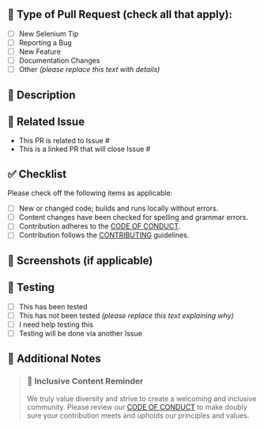 ## 🌟 Type of Pull Request (check all that apply):

- [ ] New Selenium Tip
- [ ] Reporting a Bug
- [ ] New Feature
- [ ] Documentation Changes
- [ ] Other _(please replace this text with details)_

## 🚀 Description

<!--- Describe your changes in detail -->

## 🤝 Related Issue

-  This PR is related to Issue #
-  This is a linked PR that will close Issue #

## ✅ Checklist

Please check off the following items as applicable:
- [ ] New or changed code; builds and runs locally without errors.
- [ ] Content changes have been checked for spelling and grammar errors. 
- [ ] Contribution adheres to the [CODE OF CONDUCT](CODE_OF_CONDUCT.MD).
- [ ] Contribution follows the [CONTRIBUTING](CONTRIBUTING.MD) guidelines.

## 📸 Screenshots (if applicable)

<!--- Please provide any relevant screenshots to help illustrate the changes being made. -->

## 🔎 Testing

- [ ] This has been tested
- [ ] This has not been tested _(please replace this text explaining why)_
- [ ] I need help testing this
- [ ] Testing will be done via another Issue

## 📝 Additional Notes

<!--- Please provide any additional notes or context about the changes being made. We appreciate hearing about your thought process and any challenges you faced along the way. If you have any questions or concerns, please don't hesitate to reach out to us.. -->

>### 🎉 Inclusive Content Reminder
>
>We truly value diversity and strive to create a welcoming and inclusive community. Please review our [CODE OF CONDUCT](https://github.com/saucelabs/elemental-next/blob/main/CODE_OF_CONDUCT.md) to make doubly sure your contribution meets and upholds our principles and values.

